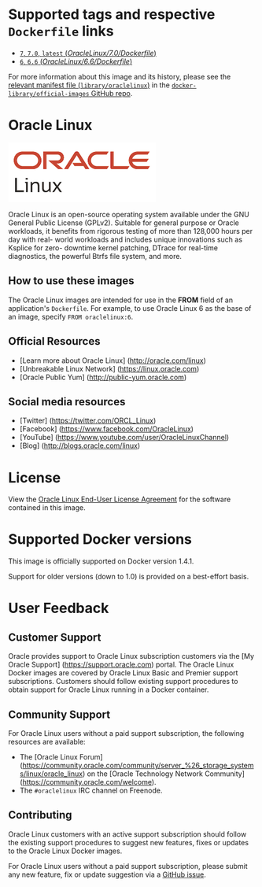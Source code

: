 # Supported tags and respective `Dockerfile` links

- [`7`, `7.0`, `latest` (*OracleLinux/7.0/Dockerfile*)](https://github.com/oracle/docker/blob/350a858aee60e763a69fd67c1eebeea434de2e2f/OracleLinux/7.0/Dockerfile)
- [`6`, `6.6` (*OracleLinux/6.6/Dockerfile*)](https://github.com/oracle/docker/blob/350a858aee60e763a69fd67c1eebeea434de2e2f/OracleLinux/6.6/Dockerfile)

For more information about this image and its history, please see the [relevant
manifest file
(`library/oraclelinux`)](https://github.com/docker-library/official-images/blob/master/library/oraclelinux)
in the [`docker-library/official-images` GitHub
repo](https://github.com/docker-library/official-images).

# Oracle Linux

![logo](https://raw.githubusercontent.com/docker-library/docs/master/oraclelinux/logo.png)

Oracle Linux is an open-source operating system available under the GNU General
Public License (GPLv2). Suitable for general purpose or Oracle workloads, it 
benefits from rigorous testing of more than 128,000 hours per day with real-
world workloads and includes unique innovations such as Ksplice for zero-
downtime kernel patching, DTrace for real-time diagnostics, the powerful Btrfs 
file system, and more.

## How to use these images

The Oracle Linux images are intended for use in the **FROM** field of an 
application's `Dockerfile`. For example, to use Oracle Linux 6 as the 
base of an image, specify `FROM oraclelinux:6`.

## Official Resources

* [Learn more about Oracle Linux] (http://oracle.com/linux)
* [Unbreakable Linux Network] (https://linux.oracle.com)
* [Oracle Public Yum] (http://public-yum.oracle.com)

## Social media resources

* [Twitter] (https://twitter.com/ORCL_Linux)
* [Facebook] (https://www.facebook.com/OracleLinux)
* [YouTube] (https://www.youtube.com/user/OracleLinuxChannel)
* [Blog] (http://blogs.oracle.com/linux)

# License

View the [Oracle Linux End-User License Agreement](https://oss.oracle.com/ol6/EULA)
for the software contained in this image.

# Supported Docker versions

This image is officially supported on Docker version 1.4.1.

Support for older versions (down to 1.0) is provided on a best-effort basis.

# User Feedback

## Customer Support

Oracle provides support to Oracle Linux subscription customers via the 
[My Oracle Support] (https://support.oracle.com) portal. The Oracle Linux 
Docker images are covered by Oracle Linux Basic and Premier support 
subscriptions. Customers should follow existing support procedures to obtain 
support for Oracle Linux running in a Docker container.

## Community Support

For Oracle Linux users without a paid support subscription, the following resources 
are available:

* The [Oracle Linux Forum] (https://community.oracle.com/community/server_%26_storage_systems/linux/oracle_linux) on the [Oracle Technology Network Community] (https://community.oracle.com/welcome).
* The `#oraclelinux` IRC channel on Freenode.

## Contributing

Oracle Linux customers with an active support subscription should follow the
existing support procedures to suggest new features, fixes or updates to the
Oracle Linux Docker images.

For Oracle Linux users without a paid support subscription, please submit
any new feature, fix or update suggestion via a 
[GitHub issue](https://github.com/oracle/docker-images/issues).
